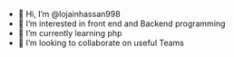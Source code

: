 - 👋 Hi, I’m @lojainhassan998
- 👀 I’m interested in front end and Backend programming
- 🌱 I’m currently learning php
- 💞️ I’m looking to collaborate on useful Teams


<!---
lojainhassan998/lojainhassan998 is a ✨ special ✨ repository because its `README.md` (this file) appears on your GitHub profile.
You can click the Preview link to take a look at your changes.
--->
